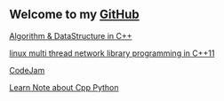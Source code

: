 ## Welcome to my [GitHub](https://github.com/lianzeng) ##

[Algorithm & DataStructure in C++](https://github.com/lianzeng/Algorithm)

[linux multi thread network library programming in C++11](https://github.com/lianzeng/multiThread)

[CodeJam](https://github.com/lianzeng/codeJam)

[Learn Note about Cpp Python](https://github.com/lianzeng/lianzeng.github.io/tree/master/_posts)




